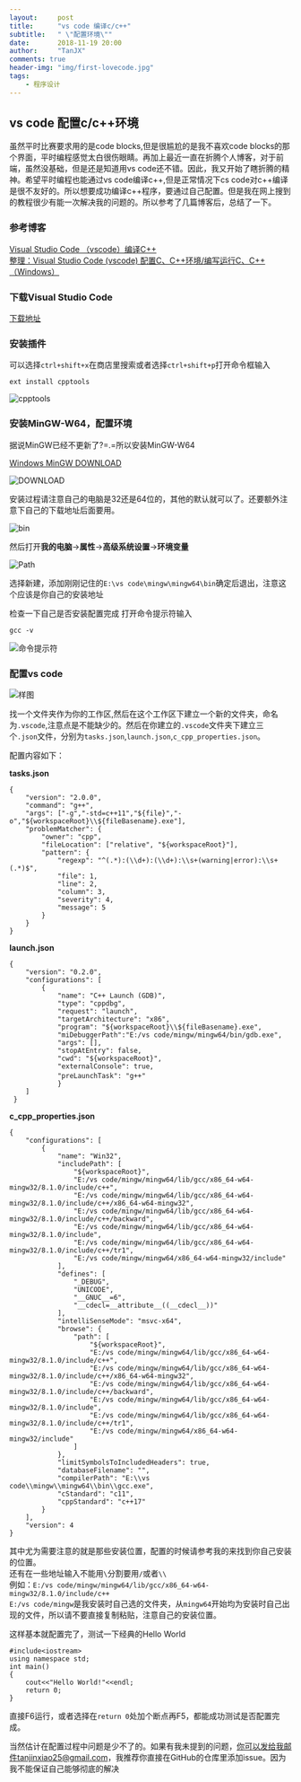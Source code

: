 ```yaml
---
layout:     post
title:      "vs code 编译c/c++"
subtitle:   " \"配置环境\""
date:       2018-11-19 20:00
author:     "TanJX"
comments: true
header-img: "img/first-lovecode.jpg"
tags:
    - 程序设计
---
```


## vs code 配置c/c++环境

虽然平时比赛要求用的是code  blocks,但是很尴尬的是我不喜欢code blocks的那个界面，平时编程感觉太白很伤眼睛。再加上最近一直在折腾个人博客，对于前端，虽然没基础，但是还是知道用vs code还不错。因此，我又开始了瞎折腾的精神。希望平时编程也能通过vs code编译c++,但是正常情况下cs code对c++编译是很不友好的。所以想要成功编译c++程序，要通过自己配置。但是我在网上搜到的教程很少有能一次解决我的问题的。所以参考了几篇博客后，总结了一下。

### 参考博客<br>
[Visual Studio Code （vscode）编译C++](https://www.cnblogs.com/lkpp/p/vscode-cpp.html)<br>
[整理：Visual Studio Code (vscode) 配置C、C++环境/编写运行C、C++（Windows）](https://blog.csdn.net/bat67/article/details/76095813)

### 下载Visual Studio Code

[下载地址](https://code.visualstudio.com/Download)

### 安装插件

可以选择```ctrl+shift+x```在商店里搜索或者选择```ctrl+shift+p```打开命令框输入

```
ext install cpptools
```

![cpptools](/img/in_post/cpptools.png)

### 安装MinGW-W64，配置环境

据说MinGW已经不更新了?=.=所以安装MinGW-W64

[Windows MinGW DOWNLOAD](https://sourceforge.net/projects/mingw-w64/)

![DOWNLOAD](/img/in_post/MinGW-W64.png)

安装过程请注意自己的电脑是32还是64位的，其他的默认就可以了。还要额外注意下自己的下载地址后面要用。

![bin](/img/in_post/mingwbin.png)

然后打开**我的电脑**->**属性**->**高级系统设置**->**环境变量**

![Path](/img/in_post/path.png)

选择新建，添加刚刚记住的```E:\vs code\mingw\mingw64\bin```确定后退出，注意这个应该是你自己的安装地址

检查一下自己是否安装配置完成
打开命令提示符输入

```
gcc -v
```

![命令提示符](/img/in_post/命令提示符.png)


### 配置vs code

![样图](/img/in_post/vscode-example.png)

找一个文件夹作为你的工作区,然后在这个工作区下建立一个新的文件夹，命名为```.vscode```,注意点是不能缺少的。然后在你建立的```.vscode```文件夹下建立三个```.json```文件，分别为```tasks.json```,```launch.json```,```c_cpp_properties.json```。

配置内容如下：

**tasks.json**

```
{
    "version": "2.0.0",
    "command": "g++",
    "args": ["-g","-std=c++11","${file}","-o","${workspaceRoot}\\${fileBasename}.exe"],
    "problemMatcher": {
        "owner": "cpp",
        "fileLocation": ["relative", "${workspaceRoot}"],
        "pattern": {
            "regexp": "^(.*):(\\d+):(\\d+):\\s+(warning|error):\\s+(.*)$",
            "file": 1,
            "line": 2,
            "column": 3,
            "severity": 4,
            "message": 5
        }
    }
}
```

**launch.json**

```
{
    "version": "0.2.0",
    "configurations": [
        {
            "name": "C++ Launch (GDB)",                
            "type": "cppdbg",                         
            "request": "launch",                        
            "targetArchitecture": "x86",                
            "program": "${workspaceRoot}\\${fileBasename}.exe",                 
            "miDebuggerPath":"E:/vs code/mingw/mingw64/bin/gdb.exe", 
            "args": [],     
            "stopAtEntry": false,                  
            "cwd": "${workspaceRoot}",                  
            "externalConsole": true,                  
            "preLaunchTask": "g++"　　                  
            }
    ]
 }
```

**c_cpp_properties.json**

```
{
    "configurations": [
        {
            "name": "Win32",
            "includePath": [
                "${workspaceRoot}",
                "E:/vs code/mingw/mingw64/lib/gcc/x86_64-w64-mingw32/8.1.0/include/c++",
                "E:/vs code/mingw/mingw64/lib/gcc/x86_64-w64-mingw32/8.1.0/include/c++/x86_64-w64-mingw32",
                "E:/vs code/mingw/mingw64/lib/gcc/x86_64-w64-mingw32/8.1.0/include/c++/backward",
                "E:/vs code/mingw/mingw64/lib/gcc/x86_64-w64-mingw32/8.1.0/include",
                "E:/vs code/mingw/mingw64/lib/gcc/x86_64-w64-mingw32/8.1.0/include/c++/tr1",
                "E:/vs code/mingw/mingw64/x86_64-w64-mingw32/include"
            ],
            "defines": [
                "_DEBUG",
                "UNICODE",
                "__GNUC__=6",
                "__cdecl=__attribute__((__cdecl__))"
            ],
            "intelliSenseMode": "msvc-x64",
            "browse": {
                "path": [
                    "${workspaceRoot}",
                    "E:/vs code/mingw/mingw64/lib/gcc/x86_64-w64-mingw32/8.1.0/include/c++",
                    "E:/vs code/mingw/mingw64/lib/gcc/x86_64-w64-mingw32/8.1.0/include/c++/x86_64-w64-mingw32",
                    "E:/vs code/mingw/mingw64/lib/gcc/x86_64-w64-mingw32/8.1.0/include/c++/backward",
                    "E:/vs code/mingw/mingw64/lib/gcc/x86_64-w64-mingw32/8.1.0/include",
                    "E:/vs code/mingw/mingw64/lib/gcc/x86_64-w64-mingw32/8.1.0/include/c++/tr1",
                    "E:/vs code/mingw/mingw64/x86_64-w64-mingw32/include"
                ]
            },
            "limitSymbolsToIncludedHeaders": true,
            "databaseFilename": "",
            "compilerPath": "E:\\vs code\\mingw\\mingw64\\bin\\gcc.exe",
            "cStandard": "c11",
            "cppStandard": "c++17"
        }
    ],
    "version": 4
}
```

其中尤为需要注意的就是那些安装位置，配置的时候请参考我的来找到你自己安装的位置。<br>还有在一些地址输入不能用```\```分割要用```/```或者```\\```<br>
例如：```E:/vs code/mingw/mingw64/lib/gcc/x86_64-w64-mingw32/8.1.0/include/c++```<br>
```E:/vs code/mingw```是我安装时自己选的文件夹，从```mingw64```开始均为安装时自己出现的文件，所以请不要直接复制粘贴，注意自己的安装位置。

这样基本就配置完了，测试一下经典的Hello World

```
#include<iostream>
using namespace std;
int main()
{
    cout<<"Hello World!"<<endl;
    return 0;
}
```

直接F6运行，或者选择在```return 0```处加个断点再F5，都能成功测试是否配置完成。

当然估计在配置过程中问题是少不了的。如果有我未提到的问题，你可以发给我邮件tanjinxiao25@gmail.com，我推荐你直接在GitHub的仓库里添加issue。因为我不能保证自己能够彻底的解决